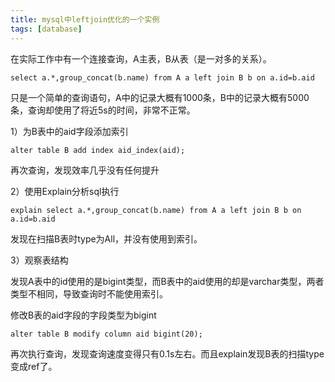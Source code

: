 ```yaml
---
title: mysql中leftjoin优化的一个实例
tags: [database]
---
```


在实际工作中有一个连接查询，A主表，B从表（是一对多的关系）。

```
select a.*,group_concat(b.name) from A a left join B b on a.id=b.aid
```

只是一个简单的查询语句，A中的记录大概有1000条，B中的记录大概有5000条，查询却使用了将近5s的时间，非常不正常。

1）为B表中的aid字段添加索引

```
alter table B add index aid_index(aid);
```

再次查询，发现效率几乎没有任何提升

2）使用Explain分析sql执行

```
explain select a.*,group_concat(b.name) from A a left join B b on a.id=b.aid
```

发现在扫描B表时type为All，并没有使用到索引。

3）观察表结构

发现A表中的id使用的是bigint类型，而B表中的aid使用的却是varchar类型，两者类型不相同，导致查询时不能使用索引。

修改B表的aid字段的字段类型为bigint

```
alter table B modify column aid bigint(20);
```

再次执行查询，发现查询速度变得只有0.1s左右。而且explain发现B表的扫描type变成ref了。